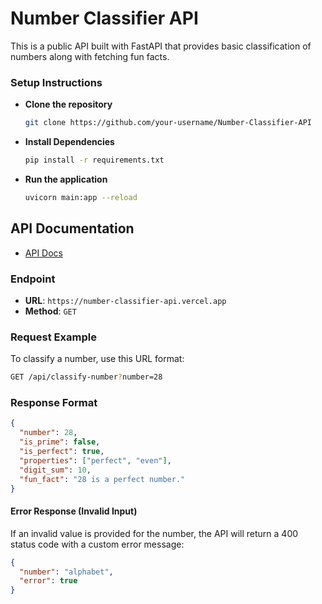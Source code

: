 

# Number Classifier API

This is a public API built with FastAPI that provides basic classification of numbers along with fetching fun facts.

### Setup Instructions

- **Clone the repository**
  ```bash
  git clone https://github.com/your-username/Number-Classifier-API
  ```

- **Install Dependencies**
  ```bash
  pip install -r requirements.txt
  ```

- **Run the application**
  ```bash
  uvicorn main:app --reload
  ```

## API Documentation
- [API Docs](https://number-classifier-api.vercel.app/docs)

### Endpoint

- **URL**: `https://number-classifier-api.vercel.app`
- **Method**: `GET`

### Request Example

To classify a number, use this URL format:

```bash
GET /api/classify-number?number=28
```

### Response Format

```json
{
  "number": 28,
  "is_prime": false,
  "is_perfect": true,
  "properties": ["perfect", "even"],
  "digit_sum": 10,
  "fun_fact": "28 is a perfect number."
}
```

#### Error Response (Invalid Input)

If an invalid value is provided for the number, the API will return a 400 status code with a custom error message:

```json
{
  "number": "alphabet",
  "error": true
}
